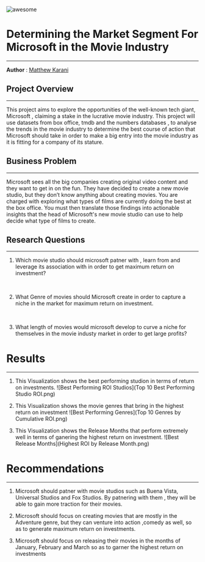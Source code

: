 ![awesome](https://encrypted-tbn0.gstatic.com/images?q=tbn:ANd9GcTNs-DFos-cOiT0uqFtGIw4Hn7gWPPYPH5iiYd9JgnF&s)


# Determining the Market Segment For Microsoft in the Movie Industry

---


**Author** : [Matthew Karani](mailto:mkmkarani@gmail.com)



## Project Overview

---

This project aims to explore the opportunities of the well-known tech giant, Microsoft , claiming a stake in the lucrative movie industry. This project will use datasets from box office, tmdb and the numbers databases , to analyse the trends in the movie industry to determine the best course of action that Microsoft should take in order to make a big entry into the movie industry as it is fitting for a company of its stature.


## Business Problem

---

Microsoft sees all the big companies creating original video content and they want to get in on the fun. They have decided to create a new movie studio, but they don’t know anything about creating movies. You are charged with exploring what types of films are currently doing the best at the box office. You must then translate those findings into actionable insights that the head of Microsoft's new movie studio can use to help decide what type of films to create.

## Research Questions

<hr>

1. Which movie studio should microsoft patner with , learn from and leverage its association with in order to get maximum return on investment?
<br>


2.  What Genre of movies should Microsoft create in order to capture a niche in the market for maximum return on investment. 
<br>


3. What length of movies would microsoft develop to curve a niche for themselves in the movie industy market in order to get large profits?


# Results
<hr>

1. This Visualization shows the best performing studion in terms
    of return on investments. 
![Best Performing ROI Studios](Top 10 Best Performing Studio ROI.png)

2. This Visualization shows the movie genres that bring in the 
   highest return on investment
![Best Performing Genres](Top 10 Genres by Cumulative ROI.png)

3. This Visualization shows the Release Months that perform extremely well in terms of ganering the highest return on
   investment.
![Best Release Months](Highest ROI by Release Month.png)


# Recommendations
<hr>

1. Microsoft should patner with movie studios such as Buena Vista, Universal Studios and Fox Studios. By patnering with them , they will be able to gain more traction for their movies.

2. Microsoft should focus on creating movies that are mostly in the Adventure genre, but they can venture into action ,comedy as well, so as to generate maximum return on investments.

3. Microsoft should focus on releasing their movies in the months of January, February and March so as to garner the highest return on investments